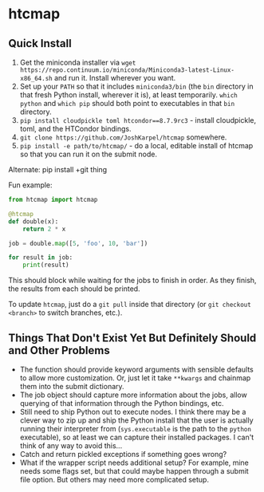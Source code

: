 # htcmap


## Quick Install

1. Get the miniconda installer via `wget https://repo.continuum.io/miniconda/Miniconda3-latest-Linux-x86_64.sh` and run it.
   Install wherever you want.
1. Set up your `PATH` so that it includes `miniconda3/bin` (the `bin` directory in that fresh Python install, wherever it is), at least temporarily.
   `which python` and `which pip` should both point to executables in that `bin` directory.
1. `pip install cloudpickle toml htcondor==8.7.9rc3` - install cloudpickle, toml, and the HTCondor bindings.
1. `git clone https://github.com/JoshKarpel/htcmap` somewhere.
1. `pip install -e path/to/htcmap/` - do a local, editable install of htcmap so that you can run it on the submit node.

Alternate: pip install +git thing

Fun example:
```python
from htcmap import htcmap

@htcmap
def double(x):
    return 2 * x

job = double.map([5, 'foo', 10, 'bar'])

for result in job:
    print(result)
```
This should block while waiting for the jobs to finish in order.
As they finish, the results from each should be printed.

To update `htcmap`, just do a `git pull` inside that directory (or `git checkout <branch>` to switch branches, etc.).


## Things That Don't Exist Yet But Definitely Should and Other Problems

* The function should provide keyword arguments with sensible defaults to allow more customization.
  Or, just let it take `**kwargs` and chainmap them into the submit dictionary.
* The job object should capture more information about the jobs, allow querying of that information through the Python bindings, etc.
* Still need to ship Python out to execute nodes.
  I think there may be a clever way to zip up and ship the Python install that the user is actually running their interpreter from (`sys.executable` is the path to the `python` executable), so at least we can capture their installed packages.
  I can't think of any way to avoid this...
* Catch and return pickled exceptions if something goes wrong?
* What if the wrapper script needs additional setup?
  For example, mine needs some flags set, but that could maybe happen through a submit file option.
  But others may need more complicated setup.
